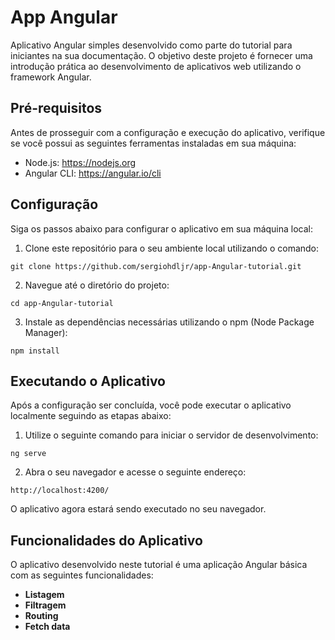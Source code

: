 # App Angular

Aplicativo Angular simples desenvolvido como parte do tutorial para iniciantes na sua documentação. O objetivo deste projeto é fornecer uma introdução prática ao desenvolvimento de aplicativos web utilizando o framework Angular.

## Pré-requisitos

Antes de prosseguir com a configuração e execução do aplicativo, verifique se você possui as seguintes ferramentas instaladas em sua máquina:

- Node.js: https://nodejs.org
- Angular CLI: https://angular.io/cli

## Configuração

Siga os passos abaixo para configurar o aplicativo em sua máquina local:

1. Clone este repositório para o seu ambiente local utilizando o comando:

```
git clone https://github.com/sergiohdljr/app-Angular-tutorial.git
```

2. Navegue até o diretório do projeto:

```
cd app-Angular-tutorial
```

3. Instale as dependências necessárias utilizando o npm (Node Package Manager):

```
npm install
```

## Executando o Aplicativo

Após a configuração ser concluída, você pode executar o aplicativo localmente seguindo as etapas abaixo:

1. Utilize o seguinte comando para iniciar o servidor de desenvolvimento:

```
ng serve
```

2. Abra o seu navegador e acesse o seguinte endereço:

```
http://localhost:4200/
```

O aplicativo agora estará sendo executado no seu navegador.

## Funcionalidades do Aplicativo

O aplicativo desenvolvido neste tutorial é uma aplicação Angular básica com as seguintes funcionalidades:

- **Listagem**
- **Filtragem**
- **Routing**
- **Fetch data**
